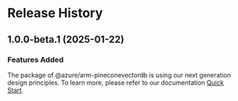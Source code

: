 # Release History
    
## 1.0.0-beta.1 (2025-01-22)

### Features Added

The package of @azure/arm-pineconevectordb is using our next generation design principles. To learn more, please refer to our documentation [Quick Start](https://aka.ms/azsdk/js/mgmt/quickstart).
